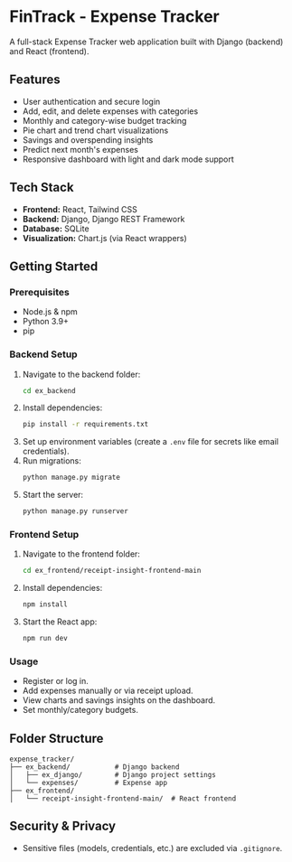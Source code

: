 # FinTrack - Expense Tracker

A full-stack Expense Tracker web application built with Django (backend) and React (frontend).

## Features

- User authentication and secure login
- Add, edit, and delete expenses with categories
- Monthly and category-wise budget tracking
- Pie chart and trend chart visualizations
- Savings and overspending insights
- Predict next month's expenses
- Responsive dashboard with light and dark mode support

## Tech Stack

- **Frontend:** React, Tailwind CSS
- **Backend:** Django, Django REST Framework
- **Database:** SQLite 
- **Visualization:** Chart.js (via React wrappers)


## Getting Started

### Prerequisites

- Node.js & npm
- Python 3.9+
- pip

### Backend Setup

1. Navigate to the backend folder:
   ```sh
   cd ex_backend
   ```
2. Install dependencies:
   ```sh
   pip install -r requirements.txt
   ```
3. Set up environment variables (create a `.env` file for secrets like email credentials).
4. Run migrations:
   ```sh
   python manage.py migrate
   ```
5. Start the server:
   ```sh
   python manage.py runserver
   ```

### Frontend Setup

1. Navigate to the frontend folder:
   ```sh
   cd ex_frontend/receipt-insight-frontend-main
   ```
2. Install dependencies:
   ```sh
   npm install
   ```
3. Start the React app:
   ```sh
   npm run dev
   ```

### Usage

- Register or log in.
- Add expenses manually or via receipt upload.
- View charts and savings insights on the dashboard.
- Set monthly/category budgets.

## Folder Structure

```
expense_tracker/
├── ex_backend/           # Django backend
│   ├── ex_django/        # Django project settings
│   └── expenses/         # Expense app
├── ex_frontend/
│   └── receipt-insight-frontend-main/  # React frontend
```

## Security & Privacy

- Sensitive files (models, credentials, etc.) are excluded via `.gitignore`.




